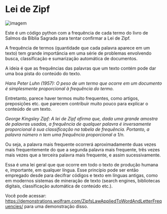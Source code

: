 # Lei de Zipf

![imagem](https://www.computersciencemaster.com.br/wp-content/uploads/2021/03/George_Kingsley_Zipf_1917.jpg)

Este é um código python com a frequência de cada termo do livro de Salmos da Bíblia Sagrada para tentar confirmar a Lei de Zipf.

A frequência de termos (quantidade que cada palavra aparece em um texto) tem grande importância em uma série de problemas envolvendo busca, classificação e sumarização automática de documentos.

A ideia é que as frequências das palavras que um texto contém pode dar uma boa pista do conteúdo do texto.

_Hans Peter Luhn (1957): O peso de um termo que ocorre em um documento é simplesmente proporcional à frequência do termo._

Entretanto, parece haver termos muito frequentes, como artigos, preposições etc. que parecem contribuir muito pouco para explicar o conteúdo de um texto.

_George Kingsley Zipf: A lei de Zipf afirma que, dada uma grande amostra de palavras usadas, a frequência de qualquer palavra é inversamente proporcional à sua classificação na tabela de frequência. Portanto, a palavra número n tem uma frequência proporcional a 1/n._

Ou seja, a palavra mais frequente ocorrerá aproximadamente duas vezes mais frequentemente do que a segunda palavra mais frequente, três vezes mais vezes que a terceira palavra mais frequente, e assim sucessivamente.

Essa é uma lei geral que que ocorre em todo o texto de produção humana e, importante, em qualquer língua. Esse princípio pode ser então empregado desde para decifrar códigos e texto em línguas antigas, como em modernos sistemas de mineração de texto (search engines, bibliotecas digitais, classificação automática de conteúdo etc.).

Você pode acessar: https://demonstrations.wolfram.com/ZipfsLawAppliedToWordAndLetterFrequencies/ para uma demonstração disso.
